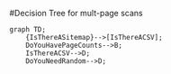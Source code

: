 #Decision Tree for mult-page scans

```mermaid
graph TD;
    {IsThereASitemap}-->[IsThereACSV];
    DoYouHavePageCounts-->B;
    IsThereACSV-->D;
    DoYouNeedRandom-->D;
```

